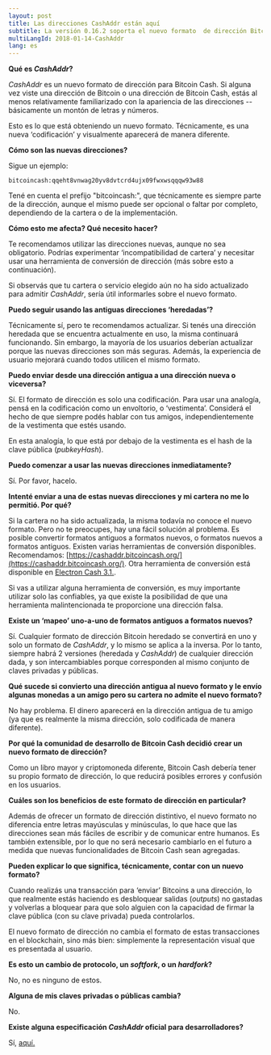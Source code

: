 ```yaml
---
layout: post
title: Las direcciones CashAddr están aquí
subtitle: La versión 0.16.2 soporta el nuevo formato  de dirección Bitcoin Cash CashAddr.
multiLangId: 2018-01-14-CashAddr
lang: es
---
```


**Qué es *CashAddr*?**

*CashAddr* es un nuevo formato de dirección para Bitcoin Cash. Si alguna vez viste una dirección de Bitcoin o una dirección de Bitcoin Cash, estás al menos relativamente familiarizado con la apariencia de las direcciones --básicamente un montón de letras y números.

Esto es lo que está obteniendo un nuevo formato. Técnicamente, es una nueva ‘codificación’ y visualmente aparecerá de manera diferente.

**Cómo son las nuevas direcciones?**

Sigue un ejemplo:
```
bitcoincash:qqeht8vnwag20yv8dvtcrd4ujx09fwxwsqqqw93w88
```

Tené en cuenta el prefijo "bitcoincash:", que técnicamente es siempre parte de la dirección, aunque el mismo puede ser opcional o faltar por completo, dependiendo de la cartera o de la implementación.

**Cómo esto me afecta? Qué necesito hacer?**

Te recomendamos utilizar las direcciones nuevas, aunque no sea obligatorio. Podrías experimentar ‘incompatibilidad de cartera’ y necesitar usar una herramienta de conversión de dirección (más sobre esto a continuación).

Si observás que tu cartera o servicio elegido aún no ha sido actualizado para admitir *CashAddr*, sería útil informarles sobre el nuevo formato.

**Puedo seguir usando las antiguas direcciones ‘heredadas’?**

Técnicamente sí, pero te recomendamos actualizar. Si tenés una dirección heredada que se encuentra actualmente en uso, la misma continuará funcionando. Sin embargo, la mayoría de los usuarios deberían actualizar porque las nuevas direcciones son más seguras. Además, la experiencia de usuario mejorará cuando todos utilicen el mismo formato.

**Puedo enviar desde una dirección antigua a una dirección nueva o viceversa?**

Sí. El formato de dirección es solo una codificación. Para usar una analogía, pensá en la codificación como un envoltorio, o ‘vestimenta’. Considerá el hecho de que siempre podés hablar con tus amigos, independientemente de la vestimenta que estés usando.

En esta analogía, lo que está por debajo de la vestimenta es el hash de la clave pública (*pubkeyHash*).

**Puedo comenzar a usar las nuevas direcciones inmediatamente?**

Sí. Por favor, hacelo.

**Intenté enviar a una de estas nuevas direcciones y mi cartera no me lo permitió. Por qué?**

Si la cartera no ha sido actualizada, la misma todavía no conoce el nuevo formato. Pero no te preocupes, hay una fácil solución al problema. Es posible convertir formatos antiguos a formatos nuevos, o formatos nuevos a formatos antiguos. Existen varias herramientas de conversión disponibles. Recomendamos: [https://cashaddr.bitcoincash.org/](https://cashaddr.bitcoincash.org/). Otra herramienta de conversión está disponible en [Electron Cash 3.1.](Https://electroncash.org).

Si vas a utilizar alguna herramienta de conversión, es muy importante utilizar solo las confiables, ya que existe la posibilidad de que una herramienta malintencionada te proporcione una dirección falsa.

**Existe un ‘mapeo’ uno-a-uno de formatos antiguos a formatos nuevos?**

Sí. Cualquier formato de dirección Bitcoin heredado se convertirá en uno y solo un formato de *CashAddr*, y lo mismo se aplica a la inversa. Por lo tanto, siempre habrá 2 versiones (heredada y *CashAddr*) de cualquier dirección dada, y son intercambiables porque corresponden al mismo conjunto de claves privadas y públicas.

**Qué sucede si convierto una dirección antigua al nuevo formato y le envío algunas monedas a un amigo pero su cartera no admite el nuevo formato?**

No hay problema. El dinero aparecerá en la dirección antigua de tu amigo (ya que es realmente la misma dirección, solo codificada de manera diferente).

**Por qué la comunidad de desarrollo de Bitcoin Cash decidió crear un nuevo formato de dirección?**

Como un libro mayor y criptomoneda diferente, Bitcoin Cash debería tener su propio formato de dirección, lo que reducirá posibles errores y confusión en los usuarios.

**Cuáles son los beneficios de este formato de dirección en particular?**

Además de ofrecer un formato de dirección distintivo, el nuevo formato no diferencia entre letras mayúsculas y minúsculas, lo que hace que las direcciones sean más fáciles de escribir y de comunicar entre humanos. Es también extensible, por lo que no será necesario cambiarlo en el futuro a medida que nuevas funcionalidades de Bitcoin Cash sean agregadas.

**Pueden explicar lo que significa, técnicamente, contar con un nuevo formato?**

Cuando realizás una transacción para ‘enviar’ Bitcoins a una dirección, lo que realmente estás haciendo es desbloquear salidas (*outputs*) no gastadas y volverlas a bloquear para que solo alguien con la capacidad de firmar la clave pública (con su clave privada) pueda controlarlos.

El nuevo formato de dirección no cambia el formato de estas transacciones en el blockchain, sino más bien: simplemente la representación visual que es presentada al usuario.

**Es esto un cambio de protocolo, un *softfork*, o un *hardfork*?**

No, no es ninguno de estos.

**Alguna de mis claves privadas o públicas cambia?**

No.

**Existe alguna especificación *CashAddr* oficial para desarrolladores?**

Sí, [aquí.](Https://github.com/bitcoincashorg/spec/blob/master/cashaddr.md)
